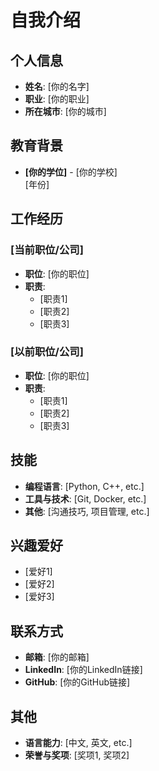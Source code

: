 # 自我介绍

## 个人信息

- **姓名**: [你的名字]
- **职业**: [你的职业]
- **所在城市**: [你的城市]

## 教育背景

- **[你的学位]** - [你的学校]  
  [年份]

## 工作经历

### [当前职位/公司]
- **职位**: [你的职位]
- **职责**:
  - [职责1]
  - [职责2]
  - [职责3]

### [以前职位/公司]
- **职位**: [你的职位]
- **职责**:
  - [职责1]
  - [职责2]
  - [职责3]

## 技能

- **编程语言**: [Python, C++, etc.]
- **工具与技术**: [Git, Docker, etc.]
- **其他**: [沟通技巧, 项目管理, etc.]

## 兴趣爱好

- [爱好1]
- [爱好2]
- [爱好3]

## 联系方式

- **邮箱**: [你的邮箱]
- **LinkedIn**: [你的LinkedIn链接]
- **GitHub**: [你的GitHub链接]

## 其他

- **语言能力**: [中文, 英文, etc.]
- **荣誉与奖项**: [奖项1, 奖项2]
